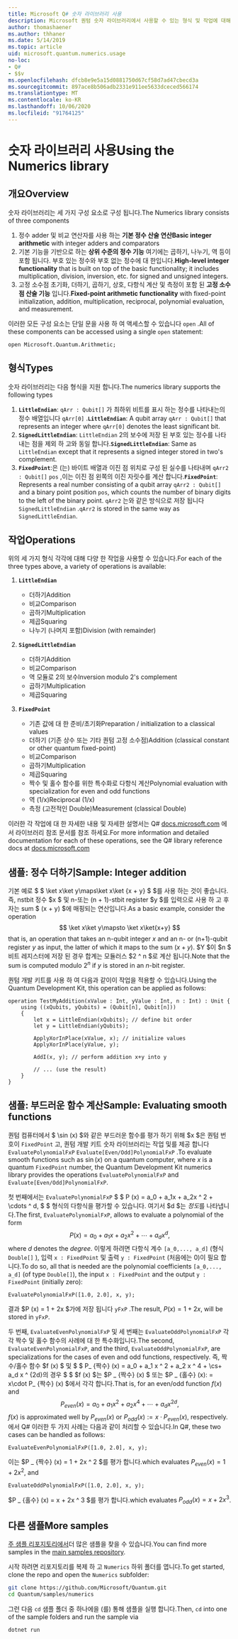 ```yaml
---
title: Microsoft Q# 숫자 라이브러리 사용
description: Microsoft 퀀텀 숫자 라이브러리에서 사용할 수 있는 형식 및 작업에 대해 알아봅니다.
author: thomashaener
ms.author: thhaner
ms.date: 5/14/2019
ms.topic: article
uid: microsoft.quantum.numerics.usage
no-loc:
- Q#
- $$v
ms.openlocfilehash: dfcb8e9e5a15d0881750d67cf58d7ad47cbecd3a
ms.sourcegitcommit: 897ace8b506adb2331e911ee5633dceced566174
ms.translationtype: MT
ms.contentlocale: ko-KR
ms.lasthandoff: 10/06/2020
ms.locfileid: "91764125"
---
```

# <a name="using-the-numerics-library"></a><span data-ttu-id="824d7-103">숫자 라이브러리 사용</span><span class="sxs-lookup"><span data-stu-id="824d7-103">Using the Numerics library</span></span>

## <a name="overview"></a><span data-ttu-id="824d7-104">개요</span><span class="sxs-lookup"><span data-stu-id="824d7-104">Overview</span></span>

<span data-ttu-id="824d7-105">숫자 라이브러리는 세 가지 구성 요소로 구성 됩니다.</span><span class="sxs-lookup"><span data-stu-id="824d7-105">The Numerics library consists of three components</span></span>

1. <span data-ttu-id="824d7-106">정수 adder 및 비교 연산자를 사용 하는 **기본 정수 산술 연산**</span><span class="sxs-lookup"><span data-stu-id="824d7-106">**Basic integer arithmetic** with integer adders and comparators</span></span>
1. <span data-ttu-id="824d7-107">기본 기능을 기반으로 하는 **상위 수준의 정수 기능** 여기에는 곱하기, 나누기, 역 등이 포함 됩니다.  부호 있는 정수와 부호 없는 정수에 대 한입니다.</span><span class="sxs-lookup"><span data-stu-id="824d7-107">**High-level integer functionality** that is built on top of the basic  functionality; it includes multiplication, division, inversion, etc.  for signed and unsigned integers.</span></span>
1. <span data-ttu-id="824d7-108">고정 소수점 초기화, 더하기, 곱하기, 상호, 다항식 계산 및 측정이 포함 된 **고정 소수점 산술 기능** 입니다.</span><span class="sxs-lookup"><span data-stu-id="824d7-108">**Fixed-point arithmetic functionality** with fixed-point initialization,  addition, multiplication, reciprocal, polynomial evaluation, and measurement.</span></span>

<span data-ttu-id="824d7-109">이러한 모든 구성 요소는 단일 문을 사용 하 여 액세스할 수 있습니다 `open` .</span><span class="sxs-lookup"><span data-stu-id="824d7-109">All of these components can be accessed using a single `open` statement:</span></span>
```qsharp
open Microsoft.Quantum.Arithmetic;
```

## <a name="types"></a><span data-ttu-id="824d7-110">형식</span><span class="sxs-lookup"><span data-stu-id="824d7-110">Types</span></span>

<span data-ttu-id="824d7-111">숫자 라이브러리는 다음 형식을 지원 합니다.</span><span class="sxs-lookup"><span data-stu-id="824d7-111">The numerics library supports the following types</span></span>

1. <span data-ttu-id="824d7-112">**`LittleEndian`**: `qArr : Qubit[]` 가 최하위 비트를 표시 하는 정수를 나타내는의 정수 배열입니다 `qArr[0]` .</span><span class="sxs-lookup"><span data-stu-id="824d7-112">**`LittleEndian`**: A qubit array `qArr : Qubit[]` that represents an integer where `qArr[0]` denotes the least significant bit.</span></span>
1. <span data-ttu-id="824d7-113">**`SignedLittleEndian`**: `LittleEndian` 2의 보수에 저장 된 부호 있는 정수를 나타내는 점을 제외 하 고와 동일 합니다.</span><span class="sxs-lookup"><span data-stu-id="824d7-113">**`SignedLittleEndian`**: Same as `LittleEndian` except that it represents a signed integer stored in two's complement.</span></span>
1. <span data-ttu-id="824d7-114">**`FixedPoint`**:은 (는) 바이트 배열과 이진 점 위치로 구성 된 실수를 나타내며 `qArr2 : Qubit[]` `pos` ,이는 이진 점 왼쪽의 이진 자릿수를 계산 합니다.</span><span class="sxs-lookup"><span data-stu-id="824d7-114">**`FixedPoint`**: Represents a real number consisting of a qubit array `qArr2 : Qubit[]` and a binary point position `pos`, which counts the number of binary digits to the left of the binary point.</span></span> <span data-ttu-id="824d7-115">`qArr2` 는와 같은 방식으로 저장 됩니다 `SignedLittleEndian` .</span><span class="sxs-lookup"><span data-stu-id="824d7-115">`qArr2` is stored in the same way as `SignedLittleEndian`.</span></span>

## <a name="operations"></a><span data-ttu-id="824d7-116">작업</span><span class="sxs-lookup"><span data-stu-id="824d7-116">Operations</span></span>

<span data-ttu-id="824d7-117">위의 세 가지 형식 각각에 대해 다양 한 작업을 사용할 수 있습니다.</span><span class="sxs-lookup"><span data-stu-id="824d7-117">For each of the three types above, a variety of operations is available:</span></span>

1. **`LittleEndian`**
    - <span data-ttu-id="824d7-118">더하기</span><span class="sxs-lookup"><span data-stu-id="824d7-118">Addition</span></span>
    - <span data-ttu-id="824d7-119">비교</span><span class="sxs-lookup"><span data-stu-id="824d7-119">Comparison</span></span>
    - <span data-ttu-id="824d7-120">곱하기</span><span class="sxs-lookup"><span data-stu-id="824d7-120">Multiplication</span></span>
    - <span data-ttu-id="824d7-121">제곱</span><span class="sxs-lookup"><span data-stu-id="824d7-121">Squaring</span></span>
    - <span data-ttu-id="824d7-122">나누기 (나머지 포함)</span><span class="sxs-lookup"><span data-stu-id="824d7-122">Division (with remainder)</span></span>

1. **`SignedLittleEndian`**
    - <span data-ttu-id="824d7-123">더하기</span><span class="sxs-lookup"><span data-stu-id="824d7-123">Addition</span></span>
    - <span data-ttu-id="824d7-124">비교</span><span class="sxs-lookup"><span data-stu-id="824d7-124">Comparison</span></span>
    - <span data-ttu-id="824d7-125">역 모듈로 2의 보수</span><span class="sxs-lookup"><span data-stu-id="824d7-125">Inversion modulo 2's complement</span></span>
    - <span data-ttu-id="824d7-126">곱하기</span><span class="sxs-lookup"><span data-stu-id="824d7-126">Multiplication</span></span>
    - <span data-ttu-id="824d7-127">제곱</span><span class="sxs-lookup"><span data-stu-id="824d7-127">Squaring</span></span>

1. **`FixedPoint`**
    - <span data-ttu-id="824d7-128">기존 값에 대 한 준비/초기화</span><span class="sxs-lookup"><span data-stu-id="824d7-128">Preparation / initialization to a classical values</span></span>
    - <span data-ttu-id="824d7-129">더하기 (기존 상수 또는 기타 퀀텀 고정 소수점)</span><span class="sxs-lookup"><span data-stu-id="824d7-129">Addition (classical constant or other quantum fixed-point)</span></span>
    - <span data-ttu-id="824d7-130">비교</span><span class="sxs-lookup"><span data-stu-id="824d7-130">Comparison</span></span>
    - <span data-ttu-id="824d7-131">곱하기</span><span class="sxs-lookup"><span data-stu-id="824d7-131">Multiplication</span></span>
    - <span data-ttu-id="824d7-132">제곱</span><span class="sxs-lookup"><span data-stu-id="824d7-132">Squaring</span></span>
    - <span data-ttu-id="824d7-133">짝수 및 홀수 함수를 위한 특수화로 다항식 계산</span><span class="sxs-lookup"><span data-stu-id="824d7-133">Polynomial evaluation with specialization for even and odd functions</span></span>
    - <span data-ttu-id="824d7-134">역 (1/x)</span><span class="sxs-lookup"><span data-stu-id="824d7-134">Reciprocal (1/x)</span></span>
    - <span data-ttu-id="824d7-135">측정 (고전적인 Double)</span><span class="sxs-lookup"><span data-stu-id="824d7-135">Measurement (classical Double)</span></span>

<span data-ttu-id="824d7-136">이러한 각 작업에 대 한 자세한 내용 및 자세한 설명서는 Q# [docs.microsoft.com](https://docs.microsoft.com/quantum) 에서 라이브러리 참조 문서를 참조 하세요.</span><span class="sxs-lookup"><span data-stu-id="824d7-136">For more information and detailed documentation for each of these operations, see the Q# library reference docs at [docs.microsoft.com](https://docs.microsoft.com/quantum)</span></span>

## <a name="sample-integer-addition"></a><span data-ttu-id="824d7-137">샘플: 정수 더하기</span><span class="sxs-lookup"><span data-stu-id="824d7-137">Sample: Integer addition</span></span>

<span data-ttu-id="824d7-138">기본 예로 $ $ \ket x\ket y\maps\ket x\ket {x + y} $ $를 사용 하는 것이 좋습니다. 즉, nstbit 정수 $x $ 및 n-또는 (n + 1)-stbit register $y $를 입력으로 사용 하 고 후자는 sum $ (x + y) $에 매핑되는 연산입니다.</span><span class="sxs-lookup"><span data-stu-id="824d7-138">As a basic example, consider the operation $$ \ket x\ket y\mapsto \ket x\ket{x+y} $$ that is, an operation that takes an n-qubit integer $x$ and an n- or (n+1)-qubit register $y$ as input, the latter of which it maps to the sum $(x+y)$.</span></span> <span data-ttu-id="824d7-139">$Y $이 $n $ 비트 레지스터에 저장 된 경우 합계는 모듈러스 $2 ^ n $로 계산 됩니다.</span><span class="sxs-lookup"><span data-stu-id="824d7-139">Note that the sum is computed modulo $2^n$ if $y$ is stored in an $n$-bit register.</span></span>

<span data-ttu-id="824d7-140">퀀텀 개발 키트를 사용 하 여 다음과 같이이 작업을 적용할 수 있습니다.</span><span class="sxs-lookup"><span data-stu-id="824d7-140">Using the Quantum Development Kit, this operation can be applied as follows:</span></span>
```qsharp
operation TestMyAddition(xValue : Int, yValue : Int, n : Int) : Unit {
    using ((xQubits, yQubits) = (Qubit[n], Qubit[n]))
    {
        let x = LittleEndian(xQubits); // define bit order
        let y = LittleEndian(yQubits);
        
        ApplyXorInPlace(xValue, x); // initialize values
        ApplyXorInPlace(yValue, y);
        
        AddI(x, y); // perform addition x+y into y
        
        // ... (use the result)
    }
}
```

## <a name="sample-evaluating-smooth-functions"></a><span data-ttu-id="824d7-141">샘플: 부드러운 함수 계산</span><span class="sxs-lookup"><span data-stu-id="824d7-141">Sample: Evaluating smooth functions</span></span>

<span data-ttu-id="824d7-142">퀀텀 컴퓨터에서 $ \sin (x) $와 같은 부드러운 함수를 평가 하기 위해 $x $은 퀀텀 번호이 `FixedPoint` 고, 퀀텀 개발 키트 숫자 라이브러리는 작업 및를 제공 합니다 `EvaluatePolynomialFxP` `Evaluate[Even/Odd]PolynomialFxP` .</span><span class="sxs-lookup"><span data-stu-id="824d7-142">To evaluate smooth functions such as $\sin(x)$ on a quantum computer, where $x$ is a quantum `FixedPoint` number, the Quantum Development Kit numerics library provides the operations `EvaluatePolynomialFxP` and `Evaluate[Even/Odd]PolynomialFxP`.</span></span>

<span data-ttu-id="824d7-143">첫 번째에서는 `EvaluatePolynomialFxP` $ $ P (x) = a_0 + a_1x + a_2x ^ 2 + \cdots ^ d, $ $ 형식의 다항식을 평가할 수 있습니다. 여기서 $d $는 *정도*를 나타냅니다.</span><span class="sxs-lookup"><span data-stu-id="824d7-143">The first, `EvaluatePolynomialFxP`, allows to evaluate a polynomial of the form $$ P(x) = a_0 + a_1x + a_2x^2 + \cdots + a_dx^d, $$ where $d$ denotes the *degree*.</span></span> <span data-ttu-id="824d7-144">이렇게 하려면 다항식 계수 `[a_0,..., a_d]` (형식 `Double[]` ), 입력 `x : FixedPoint` 및 출력 `y : FixedPoint` (처음에는 0)이 필요 합니다.</span><span class="sxs-lookup"><span data-stu-id="824d7-144">To do so, all that is needed are the polynomial coefficients `[a_0,..., a_d]` (of type `Double[]`), the input `x : FixedPoint` and the output `y : FixedPoint` (initially zero):</span></span>
```qsharp
EvaluatePolynomialFxP([1.0, 2.0], x, y);
```
<span data-ttu-id="824d7-145">결과 $P (x) = 1 + 2x $가에 저장 됩니다 `yFxP` .</span><span class="sxs-lookup"><span data-stu-id="824d7-145">The result, $P(x)=1+2x$, will be stored in `yFxP`.</span></span>

<span data-ttu-id="824d7-146">두 번째, `EvaluateEvenPolynomialFxP` 및 세 번째는 `EvaluateOddPolynomialFxP` 각각 짝수 및 홀수 함수의 사례에 대 한 특수화입니다.</span><span class="sxs-lookup"><span data-stu-id="824d7-146">The second, `EvaluateEvenPolynomialFxP`, and the third, `EvaluateOddPolynomialFxP`, are specializations for the cases of even and odd functions, respectively.</span></span> <span data-ttu-id="824d7-147">즉, 짝수/홀수 함수 $f (x) $ 및 $ $ P_ {짝수} (x) = a_0 + a_1 x ^ 2 + a_2 x ^ 4 + \cs+ a_d x ^ {2d}의 경우 $ $ $f (x) $는 $P _ {짝수} (x) $ 또는 $P _ {홀수} (x): = x\cdot P_ {짝수} (x) $에서 각각 합니다.</span><span class="sxs-lookup"><span data-stu-id="824d7-147">That is, for an even/odd function $f(x)$ and $$ P_{even}(x)=a_0 + a_1 x^2 + a_2 x^4 + \cdots + a_d x^{2d}, $$ $f(x)$ is approximated well by $P_{even}(x)$ or $P_{odd}(x) := x\cdot P_{even}(x)$, respectively.</span></span>
<span data-ttu-id="824d7-148">에서 Q# 이러한 두 가지 사례는 다음과 같이 처리할 수 있습니다.</span><span class="sxs-lookup"><span data-stu-id="824d7-148">In Q#, these two cases can be handled as follows:</span></span>
```qsharp
EvaluateEvenPolynomialFxP([1.0, 2.0], x, y);
```
<span data-ttu-id="824d7-149">이는 $P _ {짝수} (x) = 1 + 2x ^ 2 $를 평가 합니다.</span><span class="sxs-lookup"><span data-stu-id="824d7-149">which evaluates $P_{even}(x) = 1 + 2x^2$, and</span></span>
```qsharp
EvaluateOddPolynomialFxP([1.0, 2.0], x, y);
```
<span data-ttu-id="824d7-150">$P _ {홀수} (x) = x + 2x ^ 3 $를 평가 합니다.</span><span class="sxs-lookup"><span data-stu-id="824d7-150">which evaluates $P_{odd}(x) = x + 2x^3$.</span></span>

## <a name="more-samples"></a><span data-ttu-id="824d7-151">다른 샘플</span><span class="sxs-lookup"><span data-stu-id="824d7-151">More samples</span></span>

<span data-ttu-id="824d7-152">[주 샘플 리포지토리에서](https://github.com/Microsoft/Quantum)더 많은 샘플을 찾을 수 있습니다.</span><span class="sxs-lookup"><span data-stu-id="824d7-152">You can find more samples in the [main samples repository](https://github.com/Microsoft/Quantum).</span></span>

<span data-ttu-id="824d7-153">시작 하려면 리포지토리를 복제 하 고 `Numerics` 하위 폴더를 엽니다.</span><span class="sxs-lookup"><span data-stu-id="824d7-153">To get started, clone the repo and open the `Numerics` subfolder:</span></span>

```bash
git clone https://github.com/Microsoft/Quantum.git
cd Quantum/samples/numerics
```

<span data-ttu-id="824d7-154">그런 다음 `cd` 샘플 폴더 중 하나에을 (를) 통해 샘플을 실행 합니다.</span><span class="sxs-lookup"><span data-stu-id="824d7-154">Then, `cd` into one of the sample folders and run the sample via</span></span>

```bash
dotnet run
```
